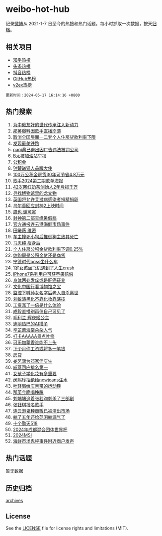 # weibo-hot-hub

记录[微博](https://www.weibo.com)从 2021-1-7 日至今的热搜和热门话题。每小时抓取一次数据，按天[归档](archives)。

## 相关项目

- [知乎热榜](https://github.com/lonnyzhang423/zhihu-hot-hub)
- [头条热榜](https://github.com/lonnyzhang423/toutiao-hot-hub)
- [抖音热榜](https://github.com/lonnyzhang423/douyin-hot-hub)
- [GitHub热榜](https://github.com/lonnyzhang423/github-hot-hub)
- [v2ex热榜](https://github.com/lonnyzhang423/v2ex-hot-hub)


`更新时间：2024-05-17 16:14:16 +0800`

## 热门搜索

1. [为中俄友好的世代传承注入新动力](https://m.weibo.cn/search?containerid=100103type%3D1%26t%3D10%26q%3D%23%E4%B8%BA%E4%B8%AD%E4%BF%84%E5%8F%8B%E5%A5%BD%E7%9A%84%E4%B8%96%E4%BB%A3%E4%BC%A0%E6%89%BF%E6%B3%A8%E5%85%A5%E6%96%B0%E5%8A%A8%E5%8A%9B%23&stream_entry_id=51&isnewpage=1&extparam=seat%3D1%26pos%3D0%26c_type%3D51%26stream_entry_id%3D51%26cate%3D10103%26q%3D%2523%25E4%25B8%25BA%25E4%25B8%25AD%25E4%25BF%2584%25E5%258F%258B%25E5%25A5%25BD%25E7%259A%2584%25E4%25B8%2596%25E4%25BB%25A3%25E4%25BC%25A0%25E6%2589%25BF%25E6%25B3%25A8%25E5%2585%25A5%25E6%2596%25B0%25E5%258A%25A8%25E5%258A%259B%2523%26dgr%3D0%26filter_type%3Drealtimehot%26display_time%3D1715933655%26pre_seqid%3D171593365508502979918)
1. [那英爆料因歌手直播崩溃](https://m.weibo.cn/search?containerid=100103type%3D1%26t%3D10%26q%3D%23%E9%82%A3%E8%8B%B1%E7%88%86%E6%96%99%E5%9B%A0%E6%AD%8C%E6%89%8B%E7%9B%B4%E6%92%AD%E5%B4%A9%E6%BA%83%23&stream_entry_id=31&isnewpage=1&extparam=seat%3D1%26lcate%3D5001%26c_type%3D31%26cate%3D5001%26q%3D%2523%25E9%2582%25A3%25E8%258B%25B1%25E7%2588%2586%25E6%2596%2599%25E5%259B%25A0%25E6%25AD%258C%25E6%2589%258B%25E7%259B%25B4%25E6%2592%25AD%25E5%25B4%25A9%25E6%25BA%2583%2523%26dgr%3D0%26flag%3D1%26pos%3D0%26stream_entry_id%3D31%26band_rank%3D1%26realpos%3D1%26filter_type%3Drealtimehot%26display_time%3D1715933655%26pre_seqid%3D171593365508502979918)
1. [取消全国层面一二套个人住房贷款利率下限](https://m.weibo.cn/search?containerid=100103type%3D1%26t%3D10%26q%3D%23%E5%8F%96%E6%B6%88%E5%85%A8%E5%9B%BD%E5%B1%82%E9%9D%A2%E4%B8%80%E4%BA%8C%E5%A5%97%E4%B8%AA%E4%BA%BA%E4%BD%8F%E6%88%BF%E8%B4%B7%E6%AC%BE%E5%88%A9%E7%8E%87%E4%B8%8B%E9%99%90%23&stream_entry_id=31&isnewpage=1&extparam=seat%3D1%26lcate%3D5001%26c_type%3D31%26cate%3D5001%26q%3D%2523%25E5%258F%2596%25E6%25B6%2588%25E5%2585%25A8%25E5%259B%25BD%25E5%25B1%2582%25E9%259D%25A2%25E4%25B8%2580%25E4%25BA%258C%25E5%25A5%2597%25E4%25B8%25AA%25E4%25BA%25BA%25E4%25BD%258F%25E6%2588%25BF%25E8%25B4%25B7%25E6%25AC%25BE%25E5%2588%25A9%25E7%258E%2587%25E4%25B8%258B%25E9%2599%2590%2523%26dgr%3D0%26flag%3D1%26pos%3D1%26stream_entry_id%3D31%26band_rank%3D2%26realpos%3D2%26filter_type%3Drealtimehot%26display_time%3D1715933655%26pre_seqid%3D171593365508502979918)
1. [发现最美铁路](https://m.weibo.cn/search?containerid=100103type%3D1%26t%3D10%26q%3D%23%E5%8F%91%E7%8E%B0%E6%9C%80%E7%BE%8E%E9%93%81%E8%B7%AF%23&stream_entry_id=31&isnewpage=1&extparam=seat%3D1%26lcate%3D5001%26c_type%3D31%26cate%3D5001%26q%3D%2523%25E5%258F%2591%25E7%258E%25B0%25E6%259C%2580%25E7%25BE%258E%25E9%2593%2581%25E8%25B7%25AF%2523%26dgr%3D0%26flag%3D0%26pos%3D2%26stream_entry_id%3D31%26band_rank%3D3%26realpos%3D3%26filter_type%3Drealtimehot%26display_time%3D1715933655%26pre_seqid%3D171593365508502979918)
1. [papi酱已退出因广告违法被罚公司](https://m.weibo.cn/search?containerid=100103type%3D1%26t%3D10%26q%3D%23papi%E9%85%B1%E5%B7%B2%E9%80%80%E5%87%BA%E5%9B%A0%E5%B9%BF%E5%91%8A%E8%BF%9D%E6%B3%95%E8%A2%AB%E7%BD%9A%E5%85%AC%E5%8F%B8%23&stream_entry_id=31&isnewpage=1&extparam=seat%3D1%26lcate%3D5001%26c_type%3D31%26cate%3D5001%26q%3D%2523papi%25E9%2585%25B1%25E5%25B7%25B2%25E9%2580%2580%25E5%2587%25BA%25E5%259B%25A0%25E5%25B9%25BF%25E5%2591%258A%25E8%25BF%259D%25E6%25B3%2595%25E8%25A2%25AB%25E7%25BD%259A%25E5%2585%25AC%25E5%258F%25B8%2523%26dgr%3D0%26flag%3D2%26pos%3D3%26stream_entry_id%3D31%26band_rank%3D4%26realpos%3D4%26filter_type%3Drealtimehot%26display_time%3D1715933655%26pre_seqid%3D171593365508502979918)
1. [B太被加油站举报](https://m.weibo.cn/search?containerid=100103type%3D1%26t%3D10%26q%3D%23B%E5%A4%AA%E8%A2%AB%E5%8A%A0%E6%B2%B9%E7%AB%99%E4%B8%BE%E6%8A%A5%23&stream_entry_id=31&isnewpage=1&extparam=seat%3D1%26lcate%3D5001%26c_type%3D31%26cate%3D5001%26q%3D%2523B%25E5%25A4%25AA%25E8%25A2%25AB%25E5%258A%25A0%25E6%25B2%25B9%25E7%25AB%2599%25E4%25B8%25BE%25E6%258A%25A5%2523%26dgr%3D0%26flag%3D1%26pos%3D4%26stream_entry_id%3D31%26band_rank%3D5%26realpos%3D5%26filter_type%3Drealtimehot%26display_time%3D1715933655%26pre_seqid%3D171593365508502979918)
1. [公积金](https://m.weibo.cn/search?containerid=100103type%3D1%26t%3D10%26q%3D%E5%85%AC%E7%A7%AF%E9%87%91&stream_entry_id=31&isnewpage=1&extparam=seat%3D1%26lcate%3D5001%26c_type%3D31%26cate%3D5001%26q%3D%25E5%2585%25AC%25E7%25A7%25AF%25E9%2587%2591%26dgr%3D0%26flag%3D0%26pos%3D5%26stream_entry_id%3D31%26band_rank%3D6%26realpos%3D6%26filter_type%3Drealtimehot%26display_time%3D1715933655%26pre_seqid%3D171593365508502979918)
1. [钟楚曦猫人品牌大使](https://m.weibo.cn/search?containerid=100103type%3D1%26t%3D10%26q%3D%23%E9%92%9F%E6%A5%9A%E6%9B%A6%E7%8C%AB%E4%BA%BA%E5%93%81%E7%89%8C%E5%A4%A7%E4%BD%BF%23&stream_entry_id=31&isnewpage=1&extparam=seat%3D1%26lcate%3D5001%26c_type%3D31%26topic_ad%3D1%26cate%3D5001%26q%3D%2523%25E9%2592%259F%25E6%25A5%259A%25E6%259B%25A6%25E7%258C%25AB%25E4%25BA%25BA%25E5%2593%2581%25E7%2589%258C%25E5%25A4%25A7%25E4%25BD%25BF%2523%26dgr%3D0%26is_ad_pos%3D1%26pos%3D6%26stream_entry_id%3D31%26band_rank%3D7%26adid%3D236949%26filter_type%3Drealtimehot%26display_time%3D1715933655%26pre_seqid%3D171593365508502979918)
1. [100万公积金房贷30年可节省4.8万元](https://m.weibo.cn/search?containerid=100103type%3D1%26t%3D10%26q%3D%23100%E4%B8%87%E5%85%AC%E7%A7%AF%E9%87%91%E6%88%BF%E8%B4%B730%E5%B9%B4%E5%8F%AF%E8%8A%82%E7%9C%814.8%E4%B8%87%E5%85%83%23&stream_entry_id=31&isnewpage=1&extparam=seat%3D1%26lcate%3D5001%26c_type%3D31%26cate%3D5001%26q%3D%2523100%25E4%25B8%2587%25E5%2585%25AC%25E7%25A7%25AF%25E9%2587%2591%25E6%2588%25BF%25E8%25B4%25B730%25E5%25B9%25B4%25E5%258F%25AF%25E8%258A%2582%25E7%259C%25814.8%25E4%25B8%2587%25E5%2585%2583%2523%26dgr%3D0%26flag%3D0%26pos%3D7%26stream_entry_id%3D31%26band_rank%3D7%26realpos%3D7%26filter_type%3Drealtimehot%26display_time%3D1715933655%26pre_seqid%3D171593365508502979918)
1. [歌手2024第二期歌单海报](https://m.weibo.cn/search?containerid=100103type%3D1%26t%3D10%26q%3D%23%E6%AD%8C%E6%89%8B2024%E7%AC%AC%E4%BA%8C%E6%9C%9F%E6%AD%8C%E5%8D%95%E6%B5%B7%E6%8A%A5%23&stream_entry_id=31&isnewpage=1&extparam=seat%3D1%26lcate%3D5001%26c_type%3D31%26cate%3D5001%26q%3D%2523%25E6%25AD%258C%25E6%2589%258B2024%25E7%25AC%25AC%25E4%25BA%258C%25E6%259C%259F%25E6%25AD%258C%25E5%258D%2595%25E6%25B5%25B7%25E6%258A%25A5%2523%26dgr%3D0%26flag%3D0%26pos%3D8%26stream_entry_id%3D31%26band_rank%3D8%26realpos%3D8%26filter_type%3Drealtimehot%26display_time%3D1715933655%26pre_seqid%3D171593365508502979918)
1. [42岁网红奶茶创始人2年亏损千万](https://m.weibo.cn/search?containerid=100103type%3D1%26t%3D10%26q%3D%2342%E5%B2%81%E7%BD%91%E7%BA%A2%E5%A5%B6%E8%8C%B6%E5%88%9B%E5%A7%8B%E4%BA%BA2%E5%B9%B4%E4%BA%8F%E6%8D%9F%E5%8D%83%E4%B8%87%23&stream_entry_id=31&isnewpage=1&extparam=seat%3D1%26lcate%3D5001%26c_type%3D31%26cate%3D5001%26q%3D%252342%25E5%25B2%2581%25E7%25BD%2591%25E7%25BA%25A2%25E5%25A5%25B6%25E8%258C%25B6%25E5%2588%259B%25E5%25A7%258B%25E4%25BA%25BA2%25E5%25B9%25B4%25E4%25BA%258F%25E6%258D%259F%25E5%258D%2583%25E4%25B8%2587%2523%26dgr%3D0%26flag%3D1%26pos%3D9%26stream_entry_id%3D31%26band_rank%3D9%26realpos%3D9%26filter_type%3Drealtimehot%26display_time%3D1715933655%26pre_seqid%3D171593365508502979918)
1. [寻找博物馆里的龙文物](https://m.weibo.cn/search?containerid=100103type%3D1%26t%3D10%26q%3D%23%E5%AF%BB%E6%89%BE%E5%8D%9A%E7%89%A9%E9%A6%86%E9%87%8C%E7%9A%84%E9%BE%99%E6%96%87%E7%89%A9%23&stream_entry_id=31&isnewpage=1&extparam=seat%3D1%26lcate%3D5001%26c_type%3D31%26cate%3D5001%26q%3D%2523%25E5%25AF%25BB%25E6%2589%25BE%25E5%258D%259A%25E7%2589%25A9%25E9%25A6%2586%25E9%2587%258C%25E7%259A%2584%25E9%25BE%2599%25E6%2596%2587%25E7%2589%25A9%2523%26dgr%3D0%26flag%3D1%26pos%3D10%26stream_entry_id%3D31%26band_rank%3D10%26realpos%3D10%26filter_type%3Drealtimehot%26display_time%3D1715933655%26pre_seqid%3D171593365508502979918)
1. [英国将允许艾滋病感染者捐精捐卵](https://m.weibo.cn/search?containerid=100103type%3D1%26t%3D10%26q%3D%23%E8%8B%B1%E5%9B%BD%E5%B0%86%E5%85%81%E8%AE%B8%E8%89%BE%E6%BB%8B%E7%97%85%E6%84%9F%E6%9F%93%E8%80%85%E6%8D%90%E7%B2%BE%E6%8D%90%E5%8D%B5%23&stream_entry_id=31&isnewpage=1&extparam=seat%3D1%26lcate%3D5001%26c_type%3D31%26cate%3D5001%26q%3D%2523%25E8%258B%25B1%25E5%259B%25BD%25E5%25B0%2586%25E5%2585%2581%25E8%25AE%25B8%25E8%2589%25BE%25E6%25BB%258B%25E7%2597%2585%25E6%2584%259F%25E6%259F%2593%25E8%2580%2585%25E6%258D%2590%25E7%25B2%25BE%25E6%258D%2590%25E5%258D%25B5%2523%26dgr%3D0%26flag%3D0%26pos%3D11%26stream_entry_id%3D31%26band_rank%3D11%26realpos%3D11%26filter_type%3Drealtimehot%26display_time%3D1715933655%26pre_seqid%3D171593365508502979918)
1. [乌尔善回应封神2上映时间](https://m.weibo.cn/search?containerid=100103type%3D1%26t%3D10%26q%3D%23%E4%B9%8C%E5%B0%94%E5%96%84%E5%9B%9E%E5%BA%94%E5%B0%81%E7%A5%9E2%E4%B8%8A%E6%98%A0%E6%97%B6%E9%97%B4%23&stream_entry_id=31&isnewpage=1&extparam=seat%3D1%26lcate%3D5001%26c_type%3D31%26cate%3D5001%26q%3D%2523%25E4%25B9%258C%25E5%25B0%2594%25E5%2596%2584%25E5%259B%259E%25E5%25BA%2594%25E5%25B0%2581%25E7%25A5%259E2%25E4%25B8%258A%25E6%2598%25A0%25E6%2597%25B6%25E9%2597%25B4%2523%26dgr%3D0%26flag%3D1%26pos%3D12%26stream_entry_id%3D31%26band_rank%3D12%26realpos%3D12%26filter_type%3Drealtimehot%26display_time%3D1715933655%26pre_seqid%3D171593365508502979918)
1. [周也 谢可寅](https://m.weibo.cn/search?containerid=100103type%3D1%26t%3D10%26q%3D%E5%91%A8%E4%B9%9F+%E8%B0%A2%E5%8F%AF%E5%AF%85&stream_entry_id=31&isnewpage=1&extparam=seat%3D1%26lcate%3D5001%26c_type%3D31%26cate%3D5001%26q%3D%25E5%2591%25A8%25E4%25B9%259F%2520%25E8%25B0%25A2%25E5%258F%25AF%25E5%25AF%2585%26dgr%3D0%26flag%3D0%26pos%3D13%26stream_entry_id%3D31%26band_rank%3D13%26realpos%3D13%26filter_type%3Drealtimehot%26display_time%3D1715933655%26pre_seqid%3D171593365508502979918)
1. [封神第二部无缘暑假档](https://m.weibo.cn/search?containerid=100103type%3D1%26t%3D10%26q%3D%23%E5%B0%81%E7%A5%9E%E7%AC%AC%E4%BA%8C%E9%83%A8%E6%97%A0%E7%BC%98%E6%9A%91%E5%81%87%E6%A1%A3%23&stream_entry_id=31&isnewpage=1&extparam=seat%3D1%26lcate%3D5001%26c_type%3D31%26cate%3D5001%26q%3D%2523%25E5%25B0%2581%25E7%25A5%259E%25E7%25AC%25AC%25E4%25BA%258C%25E9%2583%25A8%25E6%2597%25A0%25E7%25BC%2598%25E6%259A%2591%25E5%2581%2587%25E6%25A1%25A3%2523%26dgr%3D0%26flag%3D1%26pos%3D14%26stream_entry_id%3D31%26band_rank%3D14%26realpos%3D14%26filter_type%3Drealtimehot%26display_time%3D1715933655%26pre_seqid%3D171593365508502979918)
1. [官方通报连云港海鲜市场事件](https://m.weibo.cn/search?containerid=100103type%3D1%26t%3D10%26q%3D%23%E5%AE%98%E6%96%B9%E9%80%9A%E6%8A%A5%E8%BF%9E%E4%BA%91%E6%B8%AF%E6%B5%B7%E9%B2%9C%E5%B8%82%E5%9C%BA%E4%BA%8B%E4%BB%B6%23&stream_entry_id=31&isnewpage=1&extparam=seat%3D1%26lcate%3D5001%26c_type%3D31%26cate%3D5001%26q%3D%2523%25E5%25AE%2598%25E6%2596%25B9%25E9%2580%259A%25E6%258A%25A5%25E8%25BF%259E%25E4%25BA%2591%25E6%25B8%25AF%25E6%25B5%25B7%25E9%25B2%259C%25E5%25B8%2582%25E5%259C%25BA%25E4%25BA%258B%25E4%25BB%25B6%2523%26dgr%3D0%26flag%3D1%26pos%3D15%26stream_entry_id%3D31%26band_rank%3D15%26realpos%3D15%26filter_type%3Drealtimehot%26display_time%3D1715933655%26pre_seqid%3D171593365508502979918)
1. [田曦薇 维密](https://m.weibo.cn/search?containerid=100103type%3D1%26t%3D10%26q%3D%E7%94%B0%E6%9B%A6%E8%96%87+%E7%BB%B4%E5%AF%86&stream_entry_id=31&isnewpage=1&extparam=seat%3D1%26lcate%3D5001%26c_type%3D31%26cate%3D5001%26q%3D%25E7%2594%25B0%25E6%259B%25A6%25E8%2596%2587%2520%25E7%25BB%25B4%25E5%25AF%2586%26dgr%3D0%26flag%3D0%26pos%3D16%26stream_entry_id%3D31%26band_rank%3D16%26realpos%3D16%26filter_type%3Drealtimehot%26display_time%3D1715933655%26pre_seqid%3D171593365508502979918)
1. [车主撞死小狗后推倒狗主致其死亡](https://m.weibo.cn/search?containerid=100103type%3D1%26t%3D10%26q%3D%23%E8%BD%A6%E4%B8%BB%E6%92%9E%E6%AD%BB%E5%B0%8F%E7%8B%97%E5%90%8E%E6%8E%A8%E5%80%92%E7%8B%97%E4%B8%BB%E8%87%B4%E5%85%B6%E6%AD%BB%E4%BA%A1%23&stream_entry_id=31&isnewpage=1&extparam=seat%3D1%26lcate%3D5001%26c_type%3D31%26cate%3D5001%26q%3D%2523%25E8%25BD%25A6%25E4%25B8%25BB%25E6%2592%259E%25E6%25AD%25BB%25E5%25B0%258F%25E7%258B%2597%25E5%2590%258E%25E6%258E%25A8%25E5%2580%2592%25E7%258B%2597%25E4%25B8%25BB%25E8%2587%25B4%25E5%2585%25B6%25E6%25AD%25BB%25E4%25BA%25A1%2523%26dgr%3D0%26flag%3D0%26pos%3D17%26stream_entry_id%3D31%26band_rank%3D17%26realpos%3D17%26filter_type%3Drealtimehot%26display_time%3D1715933655%26pre_seqid%3D171593365508502979918)
1. [马思纯 瘦身后](https://m.weibo.cn/search?containerid=100103type%3D1%26t%3D10%26q%3D%E9%A9%AC%E6%80%9D%E7%BA%AF+%E7%98%A6%E8%BA%AB%E5%90%8E&stream_entry_id=31&isnewpage=1&extparam=seat%3D1%26lcate%3D5001%26c_type%3D31%26cate%3D5001%26q%3D%25E9%25A9%25AC%25E6%2580%259D%25E7%25BA%25AF%2520%25E7%2598%25A6%25E8%25BA%25AB%25E5%2590%258E%26dgr%3D0%26flag%3D0%26pos%3D18%26stream_entry_id%3D31%26band_rank%3D18%26realpos%3D18%26filter_type%3Drealtimehot%26display_time%3D1715933655%26pre_seqid%3D171593365508502979918)
1. [个人住房公积金贷款利率下调0.25%](https://m.weibo.cn/search?containerid=100103type%3D1%26t%3D10%26q%3D%23%E4%B8%AA%E4%BA%BA%E4%BD%8F%E6%88%BF%E5%85%AC%E7%A7%AF%E9%87%91%E8%B4%B7%E6%AC%BE%E5%88%A9%E7%8E%87%E4%B8%8B%E8%B0%830.25%25%23&stream_entry_id=31&isnewpage=1&extparam=seat%3D1%26lcate%3D5001%26c_type%3D31%26cate%3D5001%26q%3D%2523%25E4%25B8%25AA%25E4%25BA%25BA%25E4%25BD%258F%25E6%2588%25BF%25E5%2585%25AC%25E7%25A7%25AF%25E9%2587%2591%25E8%25B4%25B7%25E6%25AC%25BE%25E5%2588%25A9%25E7%258E%2587%25E4%25B8%258B%25E8%25B0%25830.25%2525%2523%26dgr%3D0%26flag%3D0%26pos%3D19%26stream_entry_id%3D31%26band_rank%3D19%26realpos%3D19%26filter_type%3Drealtimehot%26display_time%3D1715933655%26pre_seqid%3D171593365508502979918)
1. [你购房是公积金贷还是商贷](https://m.weibo.cn/search?containerid=100103type%3D1%26t%3D10%26q%3D%23%E4%BD%A0%E8%B4%AD%E6%88%BF%E6%98%AF%E5%85%AC%E7%A7%AF%E9%87%91%E8%B4%B7%E8%BF%98%E6%98%AF%E5%95%86%E8%B4%B7%23&stream_entry_id=31&isnewpage=1&extparam=seat%3D1%26lcate%3D5001%26c_type%3D31%26cate%3D5001%26q%3D%2523%25E4%25BD%25A0%25E8%25B4%25AD%25E6%2588%25BF%25E6%2598%25AF%25E5%2585%25AC%25E7%25A7%25AF%25E9%2587%2591%25E8%25B4%25B7%25E8%25BF%2598%25E6%2598%25AF%25E5%2595%2586%25E8%25B4%25B7%2523%26dgr%3D0%26flag%3D0%26pos%3D20%26stream_entry_id%3D31%26band_rank%3D20%26realpos%3D20%26filter_type%3Drealtimehot%26display_time%3D1715933655%26pre_seqid%3D171593365508502979918)
1. [宁德时代boss坐什么车](https://m.weibo.cn/search?containerid=100103type%3D1%26t%3D10%26q%3D%23%E5%AE%81%E5%BE%B7%E6%97%B6%E4%BB%A3boss%E5%9D%90%E4%BB%80%E4%B9%88%E8%BD%A6%23&stream_entry_id=31&isnewpage=1&extparam=seat%3D1%26lcate%3D5001%26c_type%3D31%26cate%3D5001%26q%3D%2523%25E5%25AE%2581%25E5%25BE%25B7%25E6%2597%25B6%25E4%25BB%25A3boss%25E5%259D%2590%25E4%25BB%2580%25E4%25B9%2588%25E8%25BD%25A6%2523%26dgr%3D0%26flag%3D0%26pos%3D21%26stream_entry_id%3D31%26band_rank%3D21%26adid%3D236530%26realpos%3D21%26filter_type%3Drealtimehot%26display_time%3D1715933655%26pre_seqid%3D171593365508502979918)
1. [1岁女孩坐飞机遇到了人生crush](https://m.weibo.cn/search?containerid=100103type%3D1%26t%3D10%26q%3D%231%E5%B2%81%E5%A5%B3%E5%AD%A9%E5%9D%90%E9%A3%9E%E6%9C%BA%E9%81%87%E5%88%B0%E4%BA%86%E4%BA%BA%E7%94%9Fcrush%23&stream_entry_id=31&isnewpage=1&extparam=seat%3D1%26lcate%3D5001%26c_type%3D31%26cate%3D5001%26q%3D%25231%25E5%25B2%2581%25E5%25A5%25B3%25E5%25AD%25A9%25E5%259D%2590%25E9%25A3%259E%25E6%259C%25BA%25E9%2581%2587%25E5%2588%25B0%25E4%25BA%2586%25E4%25BA%25BA%25E7%2594%259Fcrush%2523%26dgr%3D0%26flag%3D0%26pos%3D22%26stream_entry_id%3D31%26band_rank%3D22%26realpos%3D22%26filter_type%3Drealtimehot%26display_time%3D1715933655%26pre_seqid%3D171593365508502979918)
1. [iPhone7系列用户可获苹果赔偿](https://m.weibo.cn/search?containerid=100103type%3D1%26t%3D10%26q%3D%23iPhone7%E7%B3%BB%E5%88%97%E7%94%A8%E6%88%B7%E5%8F%AF%E8%8E%B7%E8%8B%B9%E6%9E%9C%E8%B5%94%E5%81%BF%23&stream_entry_id=31&isnewpage=1&extparam=seat%3D1%26lcate%3D5001%26c_type%3D31%26cate%3D5001%26q%3D%2523iPhone7%25E7%25B3%25BB%25E5%2588%2597%25E7%2594%25A8%25E6%2588%25B7%25E5%258F%25AF%25E8%258E%25B7%25E8%258B%25B9%25E6%259E%259C%25E8%25B5%2594%25E5%2581%25BF%2523%26dgr%3D0%26flag%3D1%26pos%3D23%26stream_entry_id%3D31%26band_rank%3D23%26realpos%3D23%26filter_type%3Drealtimehot%26display_time%3D1715933655%26pre_seqid%3D171593365508502979918)
1. [身体两处发痒或是肝癌征兆](https://m.weibo.cn/search?containerid=100103type%3D1%26t%3D10%26q%3D%23%E8%BA%AB%E4%BD%93%E4%B8%A4%E5%A4%84%E5%8F%91%E7%97%92%E6%88%96%E6%98%AF%E8%82%9D%E7%99%8C%E5%BE%81%E5%85%86%23&stream_entry_id=31&isnewpage=1&extparam=seat%3D1%26lcate%3D5001%26c_type%3D31%26cate%3D5001%26q%3D%2523%25E8%25BA%25AB%25E4%25BD%2593%25E4%25B8%25A4%25E5%25A4%2584%25E5%258F%2591%25E7%2597%2592%25E6%2588%2596%25E6%2598%25AF%25E8%2582%259D%25E7%2599%258C%25E5%25BE%2581%25E5%2585%2586%2523%26dgr%3D0%26flag%3D0%26pos%3D24%26stream_entry_id%3D31%26band_rank%3D24%26realpos%3D24%26filter_type%3Drealtimehot%26display_time%3D1715933655%26pre_seqid%3D171593365508502979918)
1. [文化中国行看博物馆之宝](https://m.weibo.cn/search?containerid=100103type%3D1%26t%3D10%26q%3D%23%E6%96%87%E5%8C%96%E4%B8%AD%E5%9B%BD%E8%A1%8C%E7%9C%8B%E5%8D%9A%E7%89%A9%E9%A6%86%E4%B9%8B%E5%AE%9D%23&stream_entry_id=31&isnewpage=1&extparam=seat%3D1%26lcate%3D5001%26c_type%3D31%26cate%3D5001%26q%3D%2523%25E6%2596%2587%25E5%258C%2596%25E4%25B8%25AD%25E5%259B%25BD%25E8%25A1%258C%25E7%259C%258B%25E5%258D%259A%25E7%2589%25A9%25E9%25A6%2586%25E4%25B9%258B%25E5%25AE%259D%2523%26dgr%3D0%26flag%3D1%26pos%3D25%26stream_entry_id%3D31%26band_rank%3D25%26realpos%3D25%26filter_type%3Drealtimehot%26display_time%3D1715933655%26pre_seqid%3D171593365508502979918)
1. [监控下喊孙女名字后老人自杀离世](https://m.weibo.cn/search?containerid=100103type%3D1%26t%3D10%26q%3D%23%E7%9B%91%E6%8E%A7%E4%B8%8B%E5%96%8A%E5%AD%99%E5%A5%B3%E5%90%8D%E5%AD%97%E5%90%8E%E8%80%81%E4%BA%BA%E8%87%AA%E6%9D%80%E7%A6%BB%E4%B8%96%23&stream_entry_id=31&isnewpage=1&extparam=seat%3D1%26lcate%3D5001%26c_type%3D31%26cate%3D5001%26q%3D%2523%25E7%259B%2591%25E6%258E%25A7%25E4%25B8%258B%25E5%2596%258A%25E5%25AD%2599%25E5%25A5%25B3%25E5%2590%258D%25E5%25AD%2597%25E5%2590%258E%25E8%2580%2581%25E4%25BA%25BA%25E8%2587%25AA%25E6%259D%2580%25E7%25A6%25BB%25E4%25B8%2596%2523%26dgr%3D0%26flag%3D0%26pos%3D26%26stream_entry_id%3D31%26band_rank%3D26%26realpos%3D26%26filter_type%3Drealtimehot%26display_time%3D1715933655%26pre_seqid%3D171593365508502979918)
1. [刘敏涛黑化不靠化妆靠演技](https://m.weibo.cn/search?containerid=100103type%3D1%26t%3D10%26q%3D%23%E5%88%98%E6%95%8F%E6%B6%9B%E9%BB%91%E5%8C%96%E4%B8%8D%E9%9D%A0%E5%8C%96%E5%A6%86%E9%9D%A0%E6%BC%94%E6%8A%80%23&stream_entry_id=31&isnewpage=1&extparam=seat%3D1%26lcate%3D5001%26c_type%3D31%26cate%3D5001%26q%3D%2523%25E5%2588%2598%25E6%2595%258F%25E6%25B6%259B%25E9%25BB%2591%25E5%258C%2596%25E4%25B8%258D%25E9%259D%25A0%25E5%258C%2596%25E5%25A6%2586%25E9%259D%25A0%25E6%25BC%2594%25E6%258A%2580%2523%26dgr%3D0%26flag%3D1%26pos%3D27%26stream_entry_id%3D31%26band_rank%3D27%26realpos%3D27%26filter_type%3Drealtimehot%26display_time%3D1715933655%26pre_seqid%3D171593365508502979918)
1. [工资涨了一倍是什么体验](https://m.weibo.cn/search?containerid=100103type%3D1%26t%3D10%26q%3D%23%E5%B7%A5%E8%B5%84%E6%B6%A8%E4%BA%86%E4%B8%80%E5%80%8D%E6%98%AF%E4%BB%80%E4%B9%88%E4%BD%93%E9%AA%8C%23&stream_entry_id=31&isnewpage=1&extparam=seat%3D1%26lcate%3D5001%26c_type%3D31%26cate%3D5001%26q%3D%2523%25E5%25B7%25A5%25E8%25B5%2584%25E6%25B6%25A8%25E4%25BA%2586%25E4%25B8%2580%25E5%2580%258D%25E6%2598%25AF%25E4%25BB%2580%25E4%25B9%2588%25E4%25BD%2593%25E9%25AA%258C%2523%26dgr%3D0%26flag%3D0%26pos%3D28%26stream_entry_id%3D31%26band_rank%3D28%26realpos%3D28%26filter_type%3Drealtimehot%26display_time%3D1715933655%26pre_seqid%3D171593365508502979918)
1. [成毅直播别再仅自己可见了](https://m.weibo.cn/search?containerid=100103type%3D1%26t%3D10%26q%3D%23%E6%88%90%E6%AF%85%E7%9B%B4%E6%92%AD%E5%88%AB%E5%86%8D%E4%BB%85%E8%87%AA%E5%B7%B1%E5%8F%AF%E8%A7%81%E4%BA%86%23&stream_entry_id=31&isnewpage=1&extparam=seat%3D1%26lcate%3D5001%26c_type%3D31%26cate%3D5001%26q%3D%2523%25E6%2588%2590%25E6%25AF%2585%25E7%259B%25B4%25E6%2592%25AD%25E5%2588%25AB%25E5%2586%258D%25E4%25BB%2585%25E8%2587%25AA%25E5%25B7%25B1%25E5%258F%25AF%25E8%25A7%2581%25E4%25BA%2586%2523%26dgr%3D0%26flag%3D1%26pos%3D29%26stream_entry_id%3D31%26band_rank%3D29%26realpos%3D29%26filter_type%3Drealtimehot%26display_time%3D1715933655%26pre_seqid%3D171593365508502979918)
1. [毛利兰 辉夜姬公主](https://m.weibo.cn/search?containerid=100103type%3D1%26t%3D10%26q%3D%E6%AF%9B%E5%88%A9%E5%85%B0+%E8%BE%89%E5%A4%9C%E5%A7%AC%E5%85%AC%E4%B8%BB&stream_entry_id=31&isnewpage=1&extparam=seat%3D1%26lcate%3D5001%26c_type%3D31%26cate%3D5001%26q%3D%25E6%25AF%259B%25E5%2588%25A9%25E5%2585%25B0%2520%25E8%25BE%2589%25E5%25A4%259C%25E5%25A7%25AC%25E5%2585%25AC%25E4%25B8%25BB%26dgr%3D0%26flag%3D1%26pos%3D30%26stream_entry_id%3D31%26band_rank%3D30%26realpos%3D30%26filter_type%3Drealtimehot%26display_time%3D1715933655%26pre_seqid%3D171593365508502979918)
1. [迪丽热巴的AI搭子](https://m.weibo.cn/search?containerid=100103type%3D1%26t%3D10%26q%3D%23%E8%BF%AA%E4%B8%BD%E7%83%AD%E5%B7%B4%E7%9A%84AI%E6%90%AD%E5%AD%90%23&stream_entry_id=31&isnewpage=1&extparam=seat%3D1%26lcate%3D5001%26c_type%3D31%26cate%3D5001%26q%3D%2523%25E8%25BF%25AA%25E4%25B8%25BD%25E7%2583%25AD%25E5%25B7%25B4%25E7%259A%2584AI%25E6%2590%25AD%25E5%25AD%2590%2523%26dgr%3D0%26flag%3D0%26pos%3D31%26stream_entry_id%3D31%26band_rank%3D31%26adid%3D236987%26realpos%3D31%26filter_type%3Drealtimehot%26display_time%3D1715933655%26pre_seqid%3D171593365508502979918)
1. [辛芷蕾海棠朵朵人气](https://m.weibo.cn/search?containerid=100103type%3D1%26t%3D10%26q%3D%23%E8%BE%9B%E8%8A%B7%E8%95%BE%E6%B5%B7%E6%A3%A0%E6%9C%B5%E6%9C%B5%E4%BA%BA%E6%B0%94%23&stream_entry_id=31&isnewpage=1&extparam=seat%3D1%26lcate%3D5001%26c_type%3D31%26cate%3D5001%26q%3D%2523%25E8%25BE%259B%25E8%258A%25B7%25E8%2595%25BE%25E6%25B5%25B7%25E6%25A3%25A0%25E6%259C%25B5%25E6%259C%25B5%25E4%25BA%25BA%25E6%25B0%2594%2523%26dgr%3D0%26flag%3D1%26pos%3D32%26stream_entry_id%3D31%26band_rank%3D32%26realpos%3D32%26filter_type%3Drealtimehot%26display_time%3D1715933655%26pre_seqid%3D171593365508502979918)
1. [打卡AAAAA景点叶修](https://m.weibo.cn/search?containerid=100103type%3D1%26t%3D10%26q%3D%23%E6%89%93%E5%8D%A1AAAAA%E6%99%AF%E7%82%B9%E5%8F%B6%E4%BF%AE%23&stream_entry_id=31&isnewpage=1&extparam=seat%3D1%26lcate%3D5001%26c_type%3D31%26cate%3D5001%26q%3D%2523%25E6%2589%2593%25E5%258D%25A1AAAAA%25E6%2599%25AF%25E7%2582%25B9%25E5%258F%25B6%25E4%25BF%25AE%2523%26dgr%3D0%26flag%3D0%26pos%3D33%26stream_entry_id%3D31%26band_rank%3D33%26adid%3D236588%26realpos%3D33%26filter_type%3Drealtimehot%26display_time%3D1715933655%26pre_seqid%3D171593365508502979918)
1. [可乐加藿香谁能不上头](https://m.weibo.cn/search?containerid=100103type%3D1%26t%3D10%26q%3D%23%E5%8F%AF%E4%B9%90%E5%8A%A0%E8%97%BF%E9%A6%99%E8%B0%81%E8%83%BD%E4%B8%8D%E4%B8%8A%E5%A4%B4%23&stream_entry_id=31&isnewpage=1&extparam=seat%3D1%26lcate%3D5001%26c_type%3D31%26cate%3D5001%26q%3D%2523%25E5%258F%25AF%25E4%25B9%2590%25E5%258A%25A0%25E8%2597%25BF%25E9%25A6%2599%25E8%25B0%2581%25E8%2583%25BD%25E4%25B8%258D%25E4%25B8%258A%25E5%25A4%25B4%2523%26dgr%3D0%26flag%3D0%26pos%3D34%26stream_entry_id%3D31%26band_rank%3D34%26adid%3D235863%26realpos%3D34%26filter_type%3Drealtimehot%26display_time%3D1715933655%26pre_seqid%3D171593365508502979918)
1. [下个月你工资或将多一笔钱](https://m.weibo.cn/search?containerid=100103type%3D1%26t%3D10%26q%3D%23%E4%B8%8B%E4%B8%AA%E6%9C%88%E4%BD%A0%E5%B7%A5%E8%B5%84%E6%88%96%E5%B0%86%E5%A4%9A%E4%B8%80%E7%AC%94%E9%92%B1%23&stream_entry_id=31&isnewpage=1&extparam=seat%3D1%26lcate%3D5001%26c_type%3D31%26cate%3D5001%26q%3D%2523%25E4%25B8%258B%25E4%25B8%25AA%25E6%259C%2588%25E4%25BD%25A0%25E5%25B7%25A5%25E8%25B5%2584%25E6%2588%2596%25E5%25B0%2586%25E5%25A4%259A%25E4%25B8%2580%25E7%25AC%2594%25E9%2592%25B1%2523%26dgr%3D0%26flag%3D0%26pos%3D35%26stream_entry_id%3D31%26band_rank%3D35%26realpos%3D35%26filter_type%3Drealtimehot%26display_time%3D1715933655%26pre_seqid%3D171593365508502979918)
1. [房贷](https://m.weibo.cn/search?containerid=100103type%3D1%26t%3D10%26q%3D%E6%88%BF%E8%B4%B7&stream_entry_id=31&isnewpage=1&extparam=seat%3D1%26lcate%3D5001%26c_type%3D31%26cate%3D5001%26q%3D%25E6%2588%25BF%25E8%25B4%25B7%26dgr%3D0%26flag%3D1%26pos%3D36%26stream_entry_id%3D31%26band_rank%3D36%26realpos%3D36%26filter_type%3Drealtimehot%26display_time%3D1715933655%26pre_seqid%3D171593365508502979918)
1. [娄艺潇为邓家佳庆生](https://m.weibo.cn/search?containerid=100103type%3D1%26t%3D10%26q%3D%23%E5%A8%84%E8%89%BA%E6%BD%87%E4%B8%BA%E9%82%93%E5%AE%B6%E4%BD%B3%E5%BA%86%E7%94%9F%23&stream_entry_id=31&isnewpage=1&extparam=seat%3D1%26lcate%3D5001%26c_type%3D31%26cate%3D5001%26q%3D%2523%25E5%25A8%2584%25E8%2589%25BA%25E6%25BD%2587%25E4%25B8%25BA%25E9%2582%2593%25E5%25AE%25B6%25E4%25BD%25B3%25E5%25BA%2586%25E7%2594%259F%2523%26dgr%3D0%26flag%3D1%26pos%3D37%26stream_entry_id%3D31%26band_rank%3D37%26realpos%3D37%26filter_type%3Drealtimehot%26display_time%3D1715933655%26pre_seqid%3D171593365508502979918)
1. [戚薇回应排名第一](https://m.weibo.cn/search?containerid=100103type%3D1%26t%3D10%26q%3D%23%E6%88%9A%E8%96%87%E5%9B%9E%E5%BA%94%E6%8E%92%E5%90%8D%E7%AC%AC%E4%B8%80%23&stream_entry_id=31&isnewpage=1&extparam=seat%3D1%26lcate%3D5001%26c_type%3D31%26cate%3D5001%26q%3D%2523%25E6%2588%259A%25E8%2596%2587%25E5%259B%259E%25E5%25BA%2594%25E6%258E%2592%25E5%2590%258D%25E7%25AC%25AC%25E4%25B8%2580%2523%26dgr%3D0%26flag%3D1%26pos%3D38%26stream_entry_id%3D31%26band_rank%3D38%26realpos%3D38%26filter_type%3Drealtimehot%26display_time%3D1715933655%26pre_seqid%3D171593365508502979918)
1. [女孩子学化妆有多重要](https://m.weibo.cn/search?containerid=100103type%3D1%26t%3D10%26q%3D%23%E5%A5%B3%E5%AD%A9%E5%AD%90%E5%AD%A6%E5%8C%96%E5%A6%86%E6%9C%89%E5%A4%9A%E9%87%8D%E8%A6%81%23&stream_entry_id=31&isnewpage=1&extparam=seat%3D1%26lcate%3D5001%26c_type%3D31%26cate%3D5001%26q%3D%2523%25E5%25A5%25B3%25E5%25AD%25A9%25E5%25AD%2590%25E5%25AD%25A6%25E5%258C%2596%25E5%25A6%2586%25E6%259C%2589%25E5%25A4%259A%25E9%2587%258D%25E8%25A6%2581%2523%26dgr%3D0%26flag%3D0%26pos%3D39%26stream_entry_id%3D31%26band_rank%3D39%26realpos%3D39%26filter_type%3Drealtimehot%26display_time%3D1715933655%26pre_seqid%3D171593365508502979918)
1. [闵熙珍拒绝给newjeans注水](https://m.weibo.cn/search?containerid=100103type%3D1%26t%3D10%26q%3D%23%E9%97%B5%E7%86%99%E7%8F%8D%E6%8B%92%E7%BB%9D%E7%BB%99newjeans%E6%B3%A8%E6%B0%B4%23&stream_entry_id=31&isnewpage=1&extparam=seat%3D1%26lcate%3D5001%26c_type%3D31%26cate%3D5001%26q%3D%2523%25E9%2597%25B5%25E7%2586%2599%25E7%258F%258D%25E6%258B%2592%25E7%25BB%259D%25E7%25BB%2599newjeans%25E6%25B3%25A8%25E6%25B0%25B4%2523%26dgr%3D0%26flag%3D1%26pos%3D40%26stream_entry_id%3D31%26band_rank%3D40%26realpos%3D40%26filter_type%3Drealtimehot%26display_time%3D1715933655%26pre_seqid%3D171593365508502979918)
1. [叶轻眉给庆帝带的运动鞋](https://m.weibo.cn/search?containerid=100103type%3D1%26t%3D10%26q%3D%E5%8F%B6%E8%BD%BB%E7%9C%89%E7%BB%99%E5%BA%86%E5%B8%9D%E5%B8%A6%E7%9A%84%E8%BF%90%E5%8A%A8%E9%9E%8B&stream_entry_id=31&isnewpage=1&extparam=seat%3D1%26lcate%3D5001%26c_type%3D31%26cate%3D5001%26q%3D%25E5%258F%25B6%25E8%25BD%25BB%25E7%259C%2589%25E7%25BB%2599%25E5%25BA%2586%25E5%25B8%259D%25E5%25B8%25A6%25E7%259A%2584%25E8%25BF%2590%25E5%258A%25A8%25E9%259E%258B%26dgr%3D0%26flag%3D0%26pos%3D41%26stream_entry_id%3D31%26band_rank%3D41%26realpos%3D41%26filter_type%3Drealtimehot%26display_time%3D1715933655%26pre_seqid%3D171593365508502979918)
1. [那英今晚唱挣脱](https://m.weibo.cn/search?containerid=100103type%3D1%26t%3D10%26q%3D%23%E9%82%A3%E8%8B%B1%E4%BB%8A%E6%99%9A%E5%94%B1%E6%8C%A3%E8%84%B1%23&stream_entry_id=31&isnewpage=1&extparam=seat%3D1%26lcate%3D5001%26c_type%3D31%26cate%3D5001%26q%3D%2523%25E9%2582%25A3%25E8%258B%25B1%25E4%25BB%258A%25E6%2599%259A%25E5%2594%25B1%25E6%258C%25A3%25E8%2584%25B1%2523%26dgr%3D0%26flag%3D0%26pos%3D42%26stream_entry_id%3D31%26band_rank%3D42%26realpos%3D42%26filter_type%3Drealtimehot%26display_time%3D1715933655%26pre_seqid%3D171593365508502979918)
1. [刘端端追着张若昀刺杀了三部剧](https://m.weibo.cn/search?containerid=100103type%3D1%26t%3D10%26q%3D%23%E5%88%98%E7%AB%AF%E7%AB%AF%E8%BF%BD%E7%9D%80%E5%BC%A0%E8%8B%A5%E6%98%80%E5%88%BA%E6%9D%80%E4%BA%86%E4%B8%89%E9%83%A8%E5%89%A7%23&stream_entry_id=31&isnewpage=1&extparam=seat%3D1%26lcate%3D5001%26c_type%3D31%26cate%3D5001%26q%3D%2523%25E5%2588%2598%25E7%25AB%25AF%25E7%25AB%25AF%25E8%25BF%25BD%25E7%259D%2580%25E5%25BC%25A0%25E8%258B%25A5%25E6%2598%2580%25E5%2588%25BA%25E6%259D%2580%25E4%25BA%2586%25E4%25B8%2589%25E9%2583%25A8%25E5%2589%25A7%2523%26dgr%3D0%26flag%3D1%26pos%3D43%26stream_entry_id%3D31%26band_rank%3D43%26realpos%3D43%26filter_type%3Drealtimehot%26display_time%3D1715933655%26pre_seqid%3D171593365508502979918)
1. [张钰琪报名歌手](https://m.weibo.cn/search?containerid=100103type%3D1%26t%3D10%26q%3D%23%E5%BC%A0%E9%92%B0%E7%90%AA%E6%8A%A5%E5%90%8D%E6%AD%8C%E6%89%8B%23&stream_entry_id=31&isnewpage=1&extparam=seat%3D1%26lcate%3D5001%26c_type%3D31%26cate%3D5001%26q%3D%2523%25E5%25BC%25A0%25E9%2592%25B0%25E7%2590%25AA%25E6%258A%25A5%25E5%2590%258D%25E6%25AD%258C%25E6%2589%258B%2523%26dgr%3D0%26flag%3D0%26pos%3D44%26stream_entry_id%3D31%26band_rank%3D44%26realpos%3D44%26filter_type%3Drealtimehot%26display_time%3D1715933655%26pre_seqid%3D171593365508502979918)
1. [连云港鬼秤商贩已被清出市场](https://m.weibo.cn/search?containerid=100103type%3D1%26t%3D10%26q%3D%23%E8%BF%9E%E4%BA%91%E6%B8%AF%E9%AC%BC%E7%A7%A4%E5%95%86%E8%B4%A9%E5%B7%B2%E8%A2%AB%E6%B8%85%E5%87%BA%E5%B8%82%E5%9C%BA%23&stream_entry_id=31&isnewpage=1&extparam=seat%3D1%26lcate%3D5001%26c_type%3D31%26cate%3D5001%26q%3D%2523%25E8%25BF%259E%25E4%25BA%2591%25E6%25B8%25AF%25E9%25AC%25BC%25E7%25A7%25A4%25E5%2595%2586%25E8%25B4%25A9%25E5%25B7%25B2%25E8%25A2%25AB%25E6%25B8%2585%25E5%2587%25BA%25E5%25B8%2582%25E5%259C%25BA%2523%26dgr%3D0%26flag%3D0%26pos%3D45%26stream_entry_id%3D31%26band_rank%3D45%26realpos%3D45%26filter_type%3Drealtimehot%26display_time%3D1715933655%26pre_seqid%3D171593365508502979918)
1. [躺了五年还给范闲躺漏气了](https://m.weibo.cn/search?containerid=100103type%3D1%26t%3D10%26q%3D%E8%BA%BA%E4%BA%86%E4%BA%94%E5%B9%B4%E8%BF%98%E7%BB%99%E8%8C%83%E9%97%B2%E8%BA%BA%E6%BC%8F%E6%B0%94%E4%BA%86&stream_entry_id=31&isnewpage=1&extparam=seat%3D1%26lcate%3D5001%26c_type%3D31%26cate%3D5001%26q%3D%25E8%25BA%25BA%25E4%25BA%2586%25E4%25BA%2594%25E5%25B9%25B4%25E8%25BF%2598%25E7%25BB%2599%25E8%258C%2583%25E9%2597%25B2%25E8%25BA%25BA%25E6%25BC%258F%25E6%25B0%2594%25E4%25BA%2586%26dgr%3D0%26flag%3D0%26pos%3D46%26stream_entry_id%3D31%26band_rank%3D46%26realpos%3D46%26filter_type%3Drealtimehot%26display_time%3D1715933655%26pre_seqid%3D171593365508502979918)
1. [十个勤天518](https://m.weibo.cn/search?containerid=100103type%3D1%26t%3D10%26q%3D%E5%8D%81%E4%B8%AA%E5%8B%A4%E5%A4%A9518&stream_entry_id=31&isnewpage=1&extparam=seat%3D1%26lcate%3D5001%26c_type%3D31%26cate%3D5001%26q%3D%25E5%258D%2581%25E4%25B8%25AA%25E5%258B%25A4%25E5%25A4%25A9518%26dgr%3D0%26flag%3D1%26pos%3D47%26stream_entry_id%3D31%26band_rank%3D47%26realpos%3D47%26filter_type%3Drealtimehot%26display_time%3D1715933655%26pre_seqid%3D171593365508502979918)
1. [2024年成都混合团体世界杯](https://m.weibo.cn/search?containerid=100103type%3D1%26t%3D10%26q%3D%232024%E5%B9%B4%E6%88%90%E9%83%BD%E6%B7%B7%E5%90%88%E5%9B%A2%E4%BD%93%E4%B8%96%E7%95%8C%E6%9D%AF%23&stream_entry_id=31&isnewpage=1&extparam=seat%3D1%26lcate%3D5001%26c_type%3D31%26cate%3D5001%26q%3D%25232024%25E5%25B9%25B4%25E6%2588%2590%25E9%2583%25BD%25E6%25B7%25B7%25E5%2590%2588%25E5%259B%25A2%25E4%25BD%2593%25E4%25B8%2596%25E7%2595%258C%25E6%259D%25AF%2523%26dgr%3D0%26flag%3D1%26pos%3D48%26stream_entry_id%3D31%26band_rank%3D48%26realpos%3D48%26filter_type%3Drealtimehot%26display_time%3D1715933655%26pre_seqid%3D171593365508502979918)
1. [2024MSI](https://m.weibo.cn/search?containerid=100103type%3D1%26t%3D10%26q%3D2024MSI&stream_entry_id=31&isnewpage=1&extparam=seat%3D1%26lcate%3D5001%26c_type%3D31%26cate%3D5001%26q%3D2024MSI%26dgr%3D0%26flag%3D1%26pos%3D49%26stream_entry_id%3D31%26band_rank%3D49%26realpos%3D49%26filter_type%3Drealtimehot%26display_time%3D1715933655%26pre_seqid%3D171593365508502979918)
1. [海鲜市场鬼秤事件附近商户发声](https://m.weibo.cn/search?containerid=100103type%3D1%26t%3D10%26q%3D%23%E6%B5%B7%E9%B2%9C%E5%B8%82%E5%9C%BA%E9%AC%BC%E7%A7%A4%E4%BA%8B%E4%BB%B6%E9%99%84%E8%BF%91%E5%95%86%E6%88%B7%E5%8F%91%E5%A3%B0%23&stream_entry_id=31&isnewpage=1&extparam=seat%3D1%26lcate%3D5001%26c_type%3D31%26cate%3D5001%26q%3D%2523%25E6%25B5%25B7%25E9%25B2%259C%25E5%25B8%2582%25E5%259C%25BA%25E9%25AC%25BC%25E7%25A7%25A4%25E4%25BA%258B%25E4%25BB%25B6%25E9%2599%2584%25E8%25BF%2591%25E5%2595%2586%25E6%2588%25B7%25E5%258F%2591%25E5%25A3%25B0%2523%26dgr%3D0%26flag%3D0%26pos%3D50%26stream_entry_id%3D31%26band_rank%3D50%26realpos%3D50%26filter_type%3Drealtimehot%26display_time%3D1715933655%26pre_seqid%3D171593365508502979918)

## 热门话题

暂无数据

## 历史归档

[archives](archives)

## License

See the [LICENSE](LICENSE) file for license rights and limitations (MIT).
